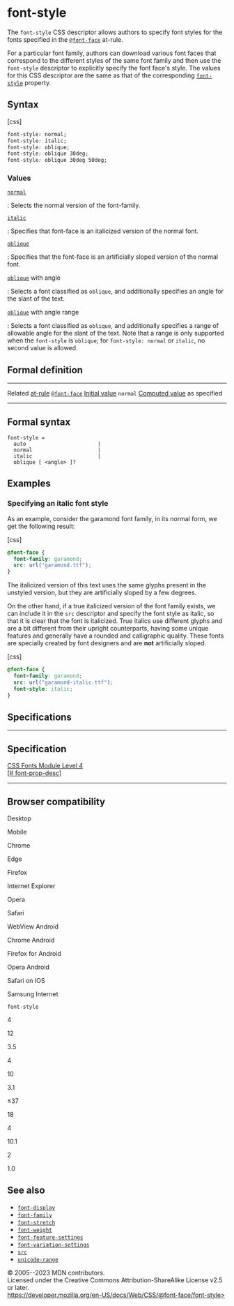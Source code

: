 font-style
==========

The `font-style` CSS descriptor allows authors to specify font styles
for the fonts specified in the [`@font-face`](@font-face.md) at-rule.

For a particular font family, authors can download various font faces
that correspond to the different styles of the same font family and then
use the `font-style` descriptor to explicitly specify the font face\'s
style. The values for this CSS descriptor are the same as that of the
corresponding [`font-style`](_Resources/Markup%20And%20Styling/css/font-style.md) property.

Syntax
------

[css]

```css
font-style: normal;
font-style: italic;
font-style: oblique;
font-style: oblique 30deg;
font-style: oblique 30deg 50deg;
```

### Values

[`normal`](#normal)

:   Selects the normal version of the font-family.

[`italic`](#italic)

:   Specifies that font-face is an italicized version of the normal
    font.

[`oblique`](#oblique)

:   Specifies that the font-face is an artificially sloped version of
    the normal font.

[`oblique`](#oblique_2) with angle

:   Selects a font classified as `oblique`, and additionally specifies
    an angle for the slant of the text.

[`oblique`](#oblique_3) with angle range

:   Selects a font classified as `oblique`, and additionally specifies a
    range of allowable angle for the slant of the text. Note that a
    range is only supported when the `font-style` is `oblique`; for
    `font-style: normal` or `italic`, no second value is allowed.

Formal definition
-----------------

  ------------------------------------- -------------------------------
  Related [at-rule](at-rule.md)         [`@font-face`](@font-face.md)
  [Initial value](initial_value.md)     `normal`
  [Computed value](computed_value.md)   as specified
  ------------------------------------- -------------------------------

Formal syntax
-------------

```
font-style = 
  auto                       |
  normal                     |
  italic                     |
  oblique [ <angle> ]?  
```

Examples
--------

### Specifying an italic font style

As an example, consider the garamond font family, in its normal form, we
get the following result:

[css]

```css
@font-face {
  font-family: garamond;
  src: url("garamond.ttf");
}
```

The italicized version of this text uses the same glyphs present in the
unstyled version, but they are artificially sloped by a few degrees.

On the other hand, if a true italicized version of the font family
exists, we can include it in the `src` descriptor and specify the font
style as italic, so that it is clear that the font is italicized. True
italics use different glyphs and are a bit different from their upright
counterparts, having some unique features and generally have a rounded
and calligraphic quality. These fonts are specially created by font
designers and are **not** artificially sloped.

[css]

```css
@font-face {
  font-family: garamond;
  src: url("garamond-italic.ttf");
  font-style: italic;
}
```

Specifications
--------------

  ------------------------------------------------------------------------------

Specification
  ------------------------------------------------------------------------------

  [CSS Fonts Module Level 4\
  [\#
  font-prop-desc]](https://drafts.csswg.org/css-fonts/#font-prop-desc)

  ------------------------------------------------------------------------------

Browser compatibility
---------------------

Desktop

Mobile

Chrome

Edge

Firefox

Internet Explorer

Opera

Safari

WebView Android

Chrome Android

Firefox for Android

Opera Android

Safari on IOS

Samsung Internet

`font-style`

4

12

3.5

4

10

3.1

≤37

18

4

10.1

2

1.0

See also
--------

- [`font-display`](_Resources/Markup%20And%20Styling/css/@font-face/font-display.md)
- [`font-family`](_Resources/Markup%20And%20Styling/css/@font-face/font-family.md)
- [`font-stretch`](_Resources/Markup%20And%20Styling/css/@font-face/font-stretch.md)
- [`font-weight`](_Resources/Markup%20And%20Styling/css/@font-face/font-weight.md)
- [`font-feature-settings`](_Resources/Markup%20And%20Styling/css/font-feature-settings.md)
- [`font-variation-settings`](_Resources/Markup%20And%20Styling/css/@font-face/font-variation-settings.md)
- [`src`](src.md)
- [`unicode-range`](unicode-range.md)

© 2005--2023 MDN contributors.\
Licensed under the Creative Commons Attribution-ShareAlike License v2.5
or later.\
https://developer.mozilla.org/en-US/docs/Web/CSS/@font-face/font-style>
